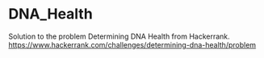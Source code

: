 # DNA_Health

Solution to the problem Determining DNA Health from Hackerrank.
https://www.hackerrank.com/challenges/determining-dna-health/problem
